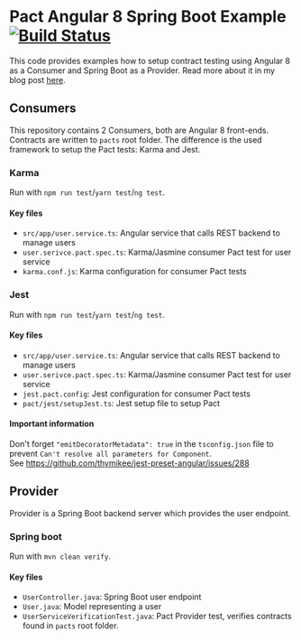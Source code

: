 # Pact Angular 8 Spring Boot Example [![Build Status](https://github.com/richardhendricksen/pact-example-angular8-spring-boot/workflows/CI/badge.svg)](https://github.com/richardhendricksen/pact-example-angular8-spring-boot/actions?query=workflow%3ACI)

This code provides examples how to setup contract testing using Angular 8 as a Consumer and Spring Boot as a Provider.
Read more about it in my blog post [here](https://medium.com/@richard.hendricksen/consumer-driven-contract-testing-with-pact-for-angular-and-spring-boot-9c84caac4040).

## Consumers
This repository contains 2 Consumers, both are Angular 8 front-ends. Contracts are written to `pacts` root folder.
The difference is the used framework to setup the Pact tests: Karma and Jest.

### Karma
Run with `npm run test`/`yarn test`/`ng test`.

#### Key files
- `src/app/user.service.ts`: Angular service that calls REST backend to manage users
- `user.serivce.pact.spec.ts`: Karma/Jasmine consumer Pact test for user service
- `karma.conf.js`: Karma configuration for consumer Pact tests

### Jest
Run with `npm run test`/`yarn test`/`ng test`.

#### Key files
- `src/app/user.service.ts`: Angular service that calls REST backend to manage users
- `user.serivce.pact.spec.ts`: Karma/Jasmine consumer Pact test for user service
- `jest.pact.config`: Jest configuration for consumer Pact tests
- `pact/jest/setupJest.ts`: Jest setup file to setup Pact

#### Important information
Don't forget `"emitDecoratorMetadata": true` in the `tsconfig.json` file to prevent `Can't resolve all parameters for Component`.  
See https://github.com/thymikee/jest-preset-angular/issues/288

## Provider
Provider is a Spring Boot backend server which provides the user endpoint.

### Spring boot
Run with `mvn clean verify`.

#### Key files
- `UserController.java`: Spring Boot user endpoint
- `User.java`: Model representing a user
- `UserServiceVerificationTest.java`: Pact Provider test, verifies contracts found in `pacts` root folder.
